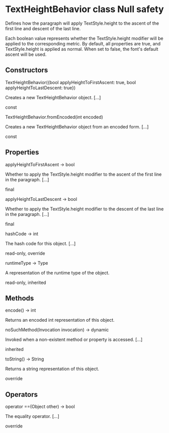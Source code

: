 # TextHeightBehavior class Null safety #

Defines how the paragraph will apply TextStyle.height to the ascent of the first line and descent of the last line.

Each boolean value represents whether the TextStyle.height modifier will be applied to the corresponding metric. By default, all properties are true, and TextStyle.height is applied as normal. When set to false, the font's default ascent will be used.

## Constructors ##

TextHeightBehavior(\{bool applyHeightToFirstAscent: true, bool applyHeightToLastDescent: true\})

Creates a new TextHeightBehavior object. \[...\]

const

TextHeightBehavior.fromEncoded(int encoded)

Creates a new TextHeightBehavior object from an encoded form. \[...\]

const

## Properties ##

applyHeightToFirstAscent → bool

Whether to apply the TextStyle.height modifier to the ascent of the first line in the paragraph. \[...\]

final

applyHeightToLastDescent → bool

Whether to apply the TextStyle.height modifier to the descent of the last line in the paragraph. \[...\]

final

hashCode → int

The hash code for this object. \[...\]

read-only, override

runtimeType → Type

A representation of the runtime type of the object.

read-only, inherited

## Methods ##

encode() → int

Returns an encoded int representation of this object.

noSuchMethod(Invocation invocation) → dynamic

Invoked when a non-existent method or property is accessed. \[...\]

inherited

toString() → String

Returns a string representation of this object.

override

## Operators ##

operator ==(Object other) → bool

The equality operator. \[...\]

override
